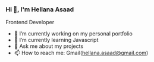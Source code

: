 ### Hi 👋, I'm Hellana Asaad
   Frontend Developer
- 🔭 I’m currently working on my personal portfolio
- 🌱 I’m currently learning Javascript
- 💬 Ask me about my projects
- 📫 How to reach me: Gmail(hellana.asaad@gmail.com)
<!--
**Hellana119/Hellana119** is a ✨ _special_ ✨ repository because its `README.md` (this file) appears on your GitHub profile.

Here are some ideas to get you started:

- 🔭 I’m currently working on ...
- 🌱 I’m currently learning Javascript
- 👯 I’m looking to collaborate on ...
- 🤔 I’m looking for help with ...
- 💬 Ask me about ...
- 📫 How to reach me: ...
- 😄 Pronouns: ...
- ⚡ Fun fact: ...
-->
